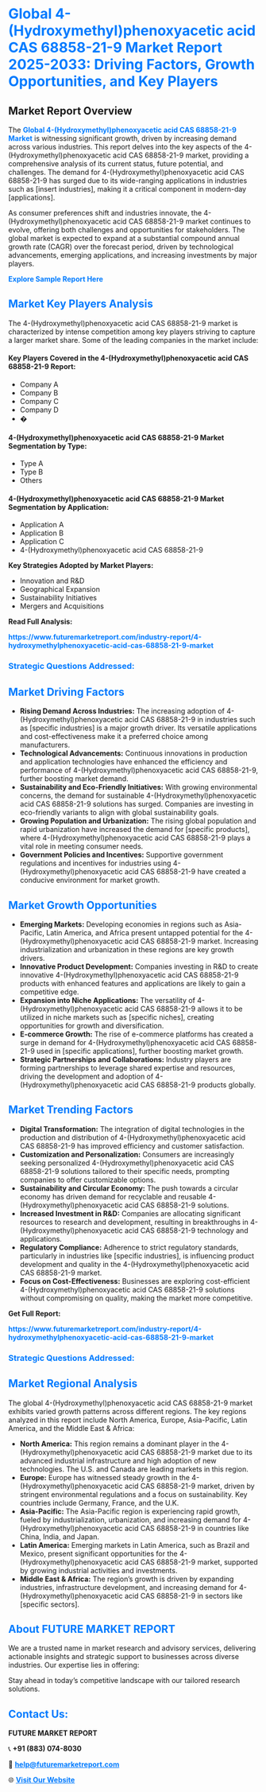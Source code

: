 <h1 style="color: #007BFF;">Global 4-(Hydroxymethyl)phenoxyacetic acid CAS 68858-21-9 Market Report 2025-2033: Driving Factors, Growth Opportunities, and Key Players</h1>

<section id="overview">
<h2>Market Report Overview</h2>
<p>The <a href="https://www.futuremarketreport.com/industry-report/4-hydroxymethylphenoxyacetic-acid-cas-68858-21-9-market" style="color: #007BFF; text-decoration: none;"><strong>Global 4-(Hydroxymethyl)phenoxyacetic acid CAS 68858-21-9 Market</strong></a> is witnessing significant growth, driven by increasing demand across various industries. This report delves into the key aspects of the 4-(Hydroxymethyl)phenoxyacetic acid CAS 68858-21-9 market, providing a comprehensive analysis of its current status, future potential, and challenges. The demand for 4-(Hydroxymethyl)phenoxyacetic acid CAS 68858-21-9 has surged due to its wide-ranging applications in industries such as [insert industries], making it a critical component in modern-day [applications].</p>
<p>As consumer preferences shift and industries innovate, the 4-(Hydroxymethyl)phenoxyacetic acid CAS 68858-21-9 market continues to evolve, offering both challenges and opportunities for stakeholders. The global market is expected to expand at a substantial compound annual growth rate (CAGR) over the forecast period, driven by technological advancements, emerging applications, and increasing investments by major players.</p>
</section>

<section id="overview">
<p><a href="https://www.futuremarketreport.com/request-sample/reportId=116600" style="color: #007BFF; text-decoration: none;"><strong>Explore Sample Report Here</strong></a></p>
</section>

<section id="key-players">
<h2 style="color: #007BFF;">Market Key Players Analysis</h2>
<p>The 4-(Hydroxymethyl)phenoxyacetic acid CAS 68858-21-9 market is characterized by intense competition among key players striving to capture a larger market share. Some of the leading companies in the market include:</p>
<h4>Key Players Covered in the 4-(Hydroxymethyl)phenoxyacetic acid CAS 68858-21-9 Report:</h4>
<ul><li>Company A</li><li>Company B</li><li>Company C</li><li>Company D</li><li>�</li></ul>
<h4>4-(Hydroxymethyl)phenoxyacetic acid CAS 68858-21-9 Market Segmentation by Type:</h4>
<ul><li>Type A</li><li>Type B</li><li>Others</li></ul>

<h4>4-(Hydroxymethyl)phenoxyacetic acid CAS 68858-21-9 Market Segmentation by Application:</h4>
<ul><li>Application A</li><li>Application B</li><li>Application C</li><li>4-(Hydroxymethyl)phenoxyacetic acid CAS 68858-21-9</li></ul>
<p><strong>Key Strategies Adopted by Market Players:</strong></p>
<ul>
<li>Innovation and R&D</li>
<li>Geographical Expansion</li>
<li>Sustainability Initiatives</li>
<li>Mergers and Acquisitions</li>
</ul>
</section>

<section>
<p><strong>Read Full Analysis: </strong></p><a href="https://www.futuremarketreport.com/industry-report/4-hydroxymethylphenoxyacetic-acid-cas-68858-21-9-market" style="color: #007BFF; text-decoration: none;"><strong>https://www.futuremarketreport.com/industry-report/4-hydroxymethylphenoxyacetic-acid-cas-68858-21-9-market</strong></a>
<h3 style="color: #007BFF;">Strategic Questions Addressed:</h3>
</section>

<section id="driving-factors">
<h2 style="color: #007BFF;">Market Driving Factors</h2>
<ul>
<li><strong>Rising Demand Across Industries:</strong> The increasing adoption of 4-(Hydroxymethyl)phenoxyacetic acid CAS 68858-21-9 in industries such as [specific industries] is a major growth driver. Its versatile applications and cost-effectiveness make it a preferred choice among manufacturers.</li>
<li><strong>Technological Advancements:</strong> Continuous innovations in production and application technologies have enhanced the efficiency and performance of 4-(Hydroxymethyl)phenoxyacetic acid CAS 68858-21-9, further boosting market demand.</li>
<li><strong>Sustainability and Eco-Friendly Initiatives:</strong> With growing environmental concerns, the demand for sustainable 4-(Hydroxymethyl)phenoxyacetic acid CAS 68858-21-9 solutions has surged. Companies are investing in eco-friendly variants to align with global sustainability goals.</li>
<li><strong>Growing Population and Urbanization:</strong> The rising global population and rapid urbanization have increased the demand for [specific products], where 4-(Hydroxymethyl)phenoxyacetic acid CAS 68858-21-9 plays a vital role in meeting consumer needs.</li>
<li><strong>Government Policies and Incentives:</strong> Supportive government regulations and incentives for industries using 4-(Hydroxymethyl)phenoxyacetic acid CAS 68858-21-9 have created a conducive environment for market growth.</li>
</ul>
</section>

<section id="growth-opportunities">
<h2 style="color: #007BFF;">Market Growth Opportunities</h2>
<ul>
<li><strong>Emerging Markets:</strong> Developing economies in regions such as Asia-Pacific, Latin America, and Africa present untapped potential for the 4-(Hydroxymethyl)phenoxyacetic acid CAS 68858-21-9 market. Increasing industrialization and urbanization in these regions are key growth drivers.</li>
<li><strong>Innovative Product Development:</strong> Companies investing in R&D to create innovative 4-(Hydroxymethyl)phenoxyacetic acid CAS 68858-21-9 products with enhanced features and applications are likely to gain a competitive edge.</li>
<li><strong>Expansion into Niche Applications:</strong> The versatility of 4-(Hydroxymethyl)phenoxyacetic acid CAS 68858-21-9 allows it to be utilized in niche markets such as [specific niches], creating opportunities for growth and diversification.</li>
<li><strong>E-commerce Growth:</strong> The rise of e-commerce platforms has created a surge in demand for 4-(Hydroxymethyl)phenoxyacetic acid CAS 68858-21-9 used in [specific applications], further boosting market growth.</li>
<li><strong>Strategic Partnerships and Collaborations:</strong> Industry players are forming partnerships to leverage shared expertise and resources, driving the development and adoption of 4-(Hydroxymethyl)phenoxyacetic acid CAS 68858-21-9 products globally.</li>
</ul>
</section>

<section id="trending-factors">
<h2 style="color: #007BFF;">Market Trending Factors</h2>
<ul>
<li><strong>Digital Transformation:</strong> The integration of digital technologies in the production and distribution of 4-(Hydroxymethyl)phenoxyacetic acid CAS 68858-21-9 has improved efficiency and customer satisfaction.</li>
<li><strong>Customization and Personalization:</strong> Consumers are increasingly seeking personalized 4-(Hydroxymethyl)phenoxyacetic acid CAS 68858-21-9 solutions tailored to their specific needs, prompting companies to offer customizable options.</li>
<li><strong>Sustainability and Circular Economy:</strong> The push towards a circular economy has driven demand for recyclable and reusable 4-(Hydroxymethyl)phenoxyacetic acid CAS 68858-21-9 solutions.</li>
<li><strong>Increased Investment in R&D:</strong> Companies are allocating significant resources to research and development, resulting in breakthroughs in 4-(Hydroxymethyl)phenoxyacetic acid CAS 68858-21-9 technology and applications.</li>
<li><strong>Regulatory Compliance:</strong> Adherence to strict regulatory standards, particularly in industries like [specific industries], is influencing product development and quality in the 4-(Hydroxymethyl)phenoxyacetic acid CAS 68858-21-9 market.</li>
<li><strong>Focus on Cost-Effectiveness:</strong> Businesses are exploring cost-efficient 4-(Hydroxymethyl)phenoxyacetic acid CAS 68858-21-9 solutions without compromising on quality, making the market more competitive.</li>
</ul>
</section>

<section>
<p><strong>Get Full Report: </strong></p><a href="https://www.futuremarketreport.com/industry-report/4-hydroxymethylphenoxyacetic-acid-cas-68858-21-9-market" style="color: #007BFF; text-decoration: none;"><strong>https://www.futuremarketreport.com/industry-report/4-hydroxymethylphenoxyacetic-acid-cas-68858-21-9-market</strong></a>
<h3 style="color: #007BFF;">Strategic Questions Addressed:</h3>
</section>


<section id="regional-analysis">
<h2 style="color: #007BFF;">Market Regional Analysis</h2>
<p>The global 4-(Hydroxymethyl)phenoxyacetic acid CAS 68858-21-9 market exhibits varied growth patterns across different regions. The key regions analyzed in this report include North America, Europe, Asia-Pacific, Latin America, and the Middle East & Africa:</p>
<ul>
<li><strong>North America:</strong> This region remains a dominant player in the 4-(Hydroxymethyl)phenoxyacetic acid CAS 68858-21-9 market due to its advanced industrial infrastructure and high adoption of new technologies. The U.S. and Canada are leading markets in this region.</li>
<li><strong>Europe:</strong> Europe has witnessed steady growth in the 4-(Hydroxymethyl)phenoxyacetic acid CAS 68858-21-9 market, driven by stringent environmental regulations and a focus on sustainability. Key countries include Germany, France, and the U.K.</li>
<li><strong>Asia-Pacific:</strong> The Asia-Pacific region is experiencing rapid growth, fueled by industrialization, urbanization, and increasing demand for 4-(Hydroxymethyl)phenoxyacetic acid CAS 68858-21-9 in countries like China, India, and Japan.</li>
<li><strong>Latin America:</strong> Emerging markets in Latin America, such as Brazil and Mexico, present significant opportunities for the 4-(Hydroxymethyl)phenoxyacetic acid CAS 68858-21-9 market, supported by growing industrial activities and investments.</li>
<li><strong>Middle East & Africa:</strong> The region’s growth is driven by expanding industries, infrastructure development, and increasing demand for 4-(Hydroxymethyl)phenoxyacetic acid CAS 68858-21-9 in sectors like [specific sectors].</li>
</ul>
</section>

<footer>
<h2 style="color: #007BFF;">About FUTURE MARKET REPORT</h2>
<p>We are a trusted name in market research and advisory services, delivering actionable insights and strategic support to businesses across diverse industries. Our expertise lies in offering:</p>

<p>Stay ahead in today’s competitive landscape with our tailored research solutions.</p>

<h2 style="color: #007BFF;">Contact Us:</h2>
<p><strong>FUTURE MARKET REPORT</strong></p>
<p>📞 <strong>+91 (883) 074-8030</strong></p>
<p>📧 <strong><a href="mailto:help@futuremarketreport.com" style="color: #007BFF;">help@futuremarketreport.com</a></strong></p>
<p>🌐 <strong><a href="https://www.futuremarketreport.com/" style="color: #007BFF;">Visit Our Website</a></strong></p>
</footer>